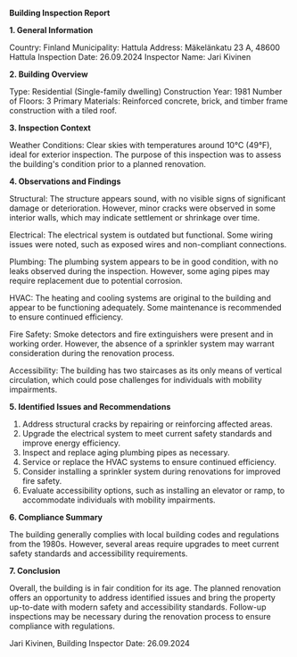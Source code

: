  **Building Inspection Report**

**1. General Information**

Country: Finland
Municipality: Hattula
Address: Mäkelänkatu 23 A, 48600 Hattula
Inspection Date: 26.09.2024
Inspector Name: Jari Kivinen

**2. Building Overview**

Type: Residential (Single-family dwelling)
Construction Year: 1981
Number of Floors: 3
Primary Materials: Reinforced concrete, brick, and timber frame construction with a tiled roof.

**3. Inspection Context**

Weather Conditions: Clear skies with temperatures around 10°C (49°F), ideal for exterior inspection. The purpose of this inspection was to assess the building's condition prior to a planned renovation.

**4. Observations and Findings**

Structural: The structure appears sound, with no visible signs of significant damage or deterioration. However, minor cracks were observed in some interior walls, which may indicate settlement or shrinkage over time.

Electrical: The electrical system is outdated but functional. Some wiring issues were noted, such as exposed wires and non-compliant connections.

Plumbing: The plumbing system appears to be in good condition, with no leaks observed during the inspection. However, some aging pipes may require replacement due to potential corrosion.

HVAC: The heating and cooling systems are original to the building and appear to be functioning adequately. Some maintenance is recommended to ensure continued efficiency.

Fire Safety: Smoke detectors and fire extinguishers were present and in working order. However, the absence of a sprinkler system may warrant consideration during the renovation process.

Accessibility: The building has two staircases as its only means of vertical circulation, which could pose challenges for individuals with mobility impairments.

**5. Identified Issues and Recommendations**

1. Address structural cracks by repairing or reinforcing affected areas.
2. Upgrade the electrical system to meet current safety standards and improve energy efficiency.
3. Inspect and replace aging plumbing pipes as necessary.
4. Service or replace the HVAC systems to ensure continued efficiency.
5. Consider installing a sprinkler system during renovations for improved fire safety.
6. Evaluate accessibility options, such as installing an elevator or ramp, to accommodate individuals with mobility impairments.

**6. Compliance Summary**

The building generally complies with local building codes and regulations from the 1980s. However, several areas require upgrades to meet current safety standards and accessibility requirements.

**7. Conclusion**

Overall, the building is in fair condition for its age. The planned renovation offers an opportunity to address identified issues and bring the property up-to-date with modern safety and accessibility standards. Follow-up inspections may be necessary during the renovation process to ensure compliance with regulations.

Jari Kivinen, Building Inspector
Date: 26.09.2024